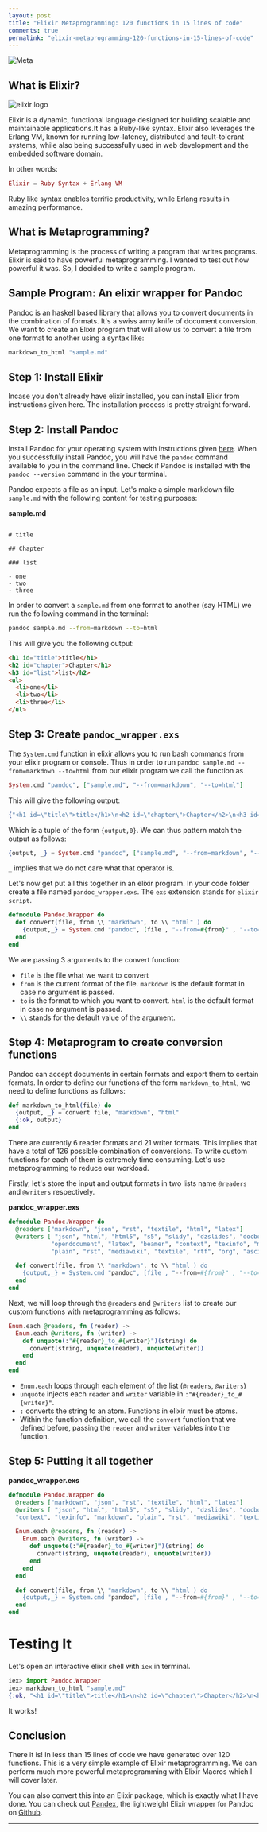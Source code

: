 ```yaml
---
layout: post
title: "Elixir Metaprogramming: 120 functions in 15 lines of code"
comments: true
permalink: "elixir-metaprogramming-120-functions-in-15-lines-of-code"
---
```


![Meta](http://imgs.xkcd.com/comics/hofstadter.png)

## What is Elixir?

![elixir logo](http://elixir-lang.org/images/logo/logo.png)

Elixir is a dynamic, functional language designed for building scalable and maintainable applications.It has a Ruby-like syntax. Elixir also leverages the Erlang VM, known for running low-latency, distributed and fault-tolerant systems, while also being successfully used in web development and the embedded software domain.

In other words:

```elixir
Elixir = Ruby Syntax + Erlang VM
```

Ruby like syntax enables terrific productivity, while Erlang results in amazing performance.

## What is Metaprogramming?

Metaprogramming is the process of writing a program that writes programs. Elixir is said to have powerful metaprogramming. I wanted to test out how powerful it was. So, I decided to write a sample program.

## Sample Program: An elixir wrapper for Pandoc

Pandoc is an haskell based library that allows you to convert documents in the combination of formats. It's a swiss army knife of document conversion. We want to create an Elixir program that will allow us to convert a file from one format to another using a syntax like:

```elixir
markdown_to_html "sample.md"
```

## Step 1: Install Elixir

Incase you don't already have elixir installed, you can install Elixir from instructions given here. The installation process is pretty straight forward.

## Step 2: Install Pandoc

Install Pandoc for your operating system with instructions given [here](http://pandoc.org). When you successfully install Pandoc, you will have the `pandoc` command available to you in the command line. Check if Pandoc is installed with the `pandoc --version` command in the your terminal.

Pandoc expects a file as an input. Let's make a simple markdown file `sample.md` with the following content for testing purposes:

**sample.md**

```

# title

## Chapter

### list

- one
- two
- three

```

In order to convert a `sample.md` from one format to another (say HTML) we run the following command in the terminal:

```bash
pandoc sample.md --from=markdown --to=html
```

This will give you the following output:

```html
<h1 id="title">title</h1>
<h2 id="chapter">Chapter</h1>
<h3 id="list">list</h2>
<ul>
  <li>one</li>
  <li>two</li>
  <li>three</li>
</ul>
```

## Step 3: Create `pandoc_wrapper.exs`

The `System.cmd` function in elixir allows you to run bash commands from your elixir program or console. Thus in order to run `pandoc sample.md --from=markdown --to=html` from our elixir program we call the function as

```elixir
System.cmd "pandoc", ["sample.md", "--from=markdown", "--to=html"]
```

This will give the following output:

```elixir
{"<h1 id=\"title\">title</h1>\n<h2 id=\"chapter\">Chapter</h2>\n<h3 id=\"list\">list</h3>\n<ul>\n<li>one</li>\n<li>two</li>\n<li>three</li>\n</ul>\n", 0}
```

Which is a tuple of the form `{output,0}`. We can thus pattern match the output as follows:

```elixir
{output, _} = System.cmd "pandoc", ["sample.md", "--from=markdown", "--to=html"]
```

`_` implies that we do not care what that operator is.

Let's now get put all this together in an elixir program. In your code folder create a file named `pandoc_wrapper.exs`. The `exs` extension stands for `elixir script`.

```elixir
defmodule Pandoc.Wrapper do
  def convert(file, from \\ "markdown", to \\ "html" ) do
    {output,_} = System.cmd "pandoc", [file , "--from=#{from}" , "--to=#{to}"]
  end
end
```

We are passing 3 arguments to the convert function:
- `file` is the file what we want to convert
- `from` is the current format of the file. `markdown` is the default format in case no argument is passed.
- `to` is the format to which you want to convert. `html` is the default format in case no argument is passed.
- `\\` stands for the default value of the argument.

## Step 4: Metaprogram to create conversion functions

Pandoc can accept documents in certain formats and export them to certain formats. In order to define our functions of the form `markdown_to_html`, we need to define functions as follows:

```elixir
def markdown_to_html(file) do
  {output, _} = convert file, "markdown", "html"
  {:ok, output}
end
```  

There are currently 6 reader formats and 21 writer formats. This implies that have a total of 126 possible combination of conversions. To write custom functions for each of them is extremely time consuming. Let's use metaprogramming to reduce our workload.

Firstly, let's store the input and output formats in two lists name `@readers` and `@writers` respectively.

**pandoc_wrapper.exs**

```elixir
defmodule Pandoc.Wrapper do
  @readers ["markdown", "json", "rst", "textile", "html", "latex"]
  @writers [ "json", "html", "html5", "s5", "slidy", "dzslides", "docbook", "man",
            "opendocument", "latex", "beamer", "context", "texinfo", "markdown",
            "plain", "rst", "mediawiki", "textile", "rtf", "org", "asciidoc" ]

  def convert(file, from \\ "markdown", to \\ "html ) do
    {output,_} = System.cmd "pandoc", [file , "--from=#{from}" , "--to=#{to}"]
  end
end
```

Next, we will loop through the `@readers` and `@writers` list to create our custom functions with metaprogramming as follows:

```elixir
Enum.each @readers, fn (reader) ->
  Enum.each @writers, fn (writer) ->
    def unquote(:"#{reader}_to_#{writer}")(string) do
      convert(string, unquote(reader), unquote(writer))
    end
  end
end
```

- `Enum.each` loops through each element of the list (`@readers`, `@writers`)
- `unquote` injects each `reader` and `writer` variable in `:"#{reader}_to_#{writer}"`.
- `:` converts the string to an atom. Functions in elixir must be atoms.
- Within the function definition, we call the `convert` function that we defined before, passing the `reader` and `writer` variables into the function.

## Step 5: Putting it all together

**pandoc_wrapper.exs**

```elixir
defmodule Pandoc.Wrapper do
  @readers ["markdown", "json", "rst", "textile", "html", "latex"]
  @writers [ "json", "html", "html5", "s5", "slidy", "dzslides", "docbook", "man", "opendocument", "latex", "beamer",
  "context", "texinfo", "markdown", "plain", "rst", "mediawiki", "textile", "rtf", "org", "asciidoc" ]

  Enum.each @readers, fn (reader) ->
    Enum.each @writers, fn (writer) ->
      def unquote(:"#{reader}_to_#{writer}")(string) do
        convert(string, unquote(reader), unquote(writer))
      end
    end
  end

  def convert(file, from \\ "markdown", to \\ "html ) do
    {output,_} = System.cmd "pandoc", [file , "--from=#{from}" , "--to=#{to}"]
  end
end
```

# Testing It

Let's open an interactive elixir shell with `iex` in terminal.

```elixir
iex> import Pandoc.Wrapper
iex> markdown_to_html "sample.md"
{:ok, "<h1 id=\"title\">title</h1>\n<h2 id=\"chapter\">Chapter</h2>\n<h3 id=\"list\">list</h3>\n<ul>\n<li>one</li>\n<li>two</li>\n<li>three</li>\n</ul>\n"}
```

It works!

## Conclusion

There it is! In less than 15 lines of code we have generated over 120 functions. This is a very simple example of Elixir metaprogramming. We can perform much more powerful metaprogramming with Elixir Macros which I will cover later.

You can also convert this into an Elixir package, which is exactly what I have done. You can check out [Pandex](http://hex.pm/packages/pandex), the lightweight Elixir wrapper for Pandoc on [Github](https://github.com/filterkaapi/pandex).
___
